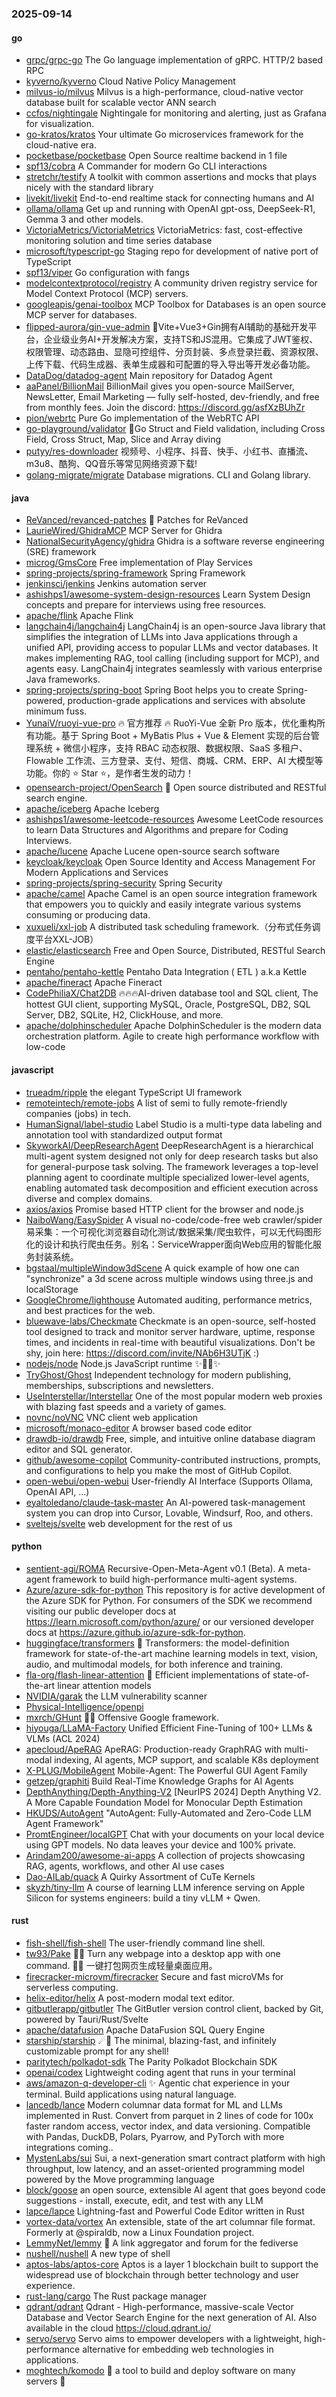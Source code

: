 ### 2025-09-14

#### go
* [grpc/grpc-go](https://github.com/grpc/grpc-go) The Go language implementation of gRPC. HTTP/2 based RPC
* [kyverno/kyverno](https://github.com/kyverno/kyverno) Cloud Native Policy Management
* [milvus-io/milvus](https://github.com/milvus-io/milvus) Milvus is a high-performance, cloud-native vector database built for scalable vector ANN search
* [ccfos/nightingale](https://github.com/ccfos/nightingale) Nightingale for monitoring and alerting, just as Grafana for visualization.
* [go-kratos/kratos](https://github.com/go-kratos/kratos) Your ultimate Go microservices framework for the cloud-native era.
* [pocketbase/pocketbase](https://github.com/pocketbase/pocketbase) Open Source realtime backend in 1 file
* [spf13/cobra](https://github.com/spf13/cobra) A Commander for modern Go CLI interactions
* [stretchr/testify](https://github.com/stretchr/testify) A toolkit with common assertions and mocks that plays nicely with the standard library
* [livekit/livekit](https://github.com/livekit/livekit) End-to-end realtime stack for connecting humans and AI
* [ollama/ollama](https://github.com/ollama/ollama) Get up and running with OpenAI gpt-oss, DeepSeek-R1, Gemma 3 and other models.
* [VictoriaMetrics/VictoriaMetrics](https://github.com/VictoriaMetrics/VictoriaMetrics) VictoriaMetrics: fast, cost-effective monitoring solution and time series database
* [microsoft/typescript-go](https://github.com/microsoft/typescript-go) Staging repo for development of native port of TypeScript
* [spf13/viper](https://github.com/spf13/viper) Go configuration with fangs
* [modelcontextprotocol/registry](https://github.com/modelcontextprotocol/registry) A community driven registry service for Model Context Protocol (MCP) servers.
* [googleapis/genai-toolbox](https://github.com/googleapis/genai-toolbox) MCP Toolbox for Databases is an open source MCP server for databases.
* [flipped-aurora/gin-vue-admin](https://github.com/flipped-aurora/gin-vue-admin) 🚀Vite+Vue3+Gin拥有AI辅助的基础开发平台，企业级业务AI+开发解决方案，支持TS和JS混用。它集成了JWT鉴权、权限管理、动态路由、显隐可控组件、分页封装、多点登录拦截、资源权限、上传下载、代码生成器、表单生成器和可配置的导入导出等开发必备功能。
* [DataDog/datadog-agent](https://github.com/DataDog/datadog-agent) Main repository for Datadog Agent
* [aaPanel/BillionMail](https://github.com/aaPanel/BillionMail) BillionMail gives you open-source MailServer, NewsLetter, Email Marketing — fully self-hosted, dev-friendly, and free from monthly fees. Join the discord: https://discord.gg/asfXzBUhZr
* [pion/webrtc](https://github.com/pion/webrtc) Pure Go implementation of the WebRTC API
* [go-playground/validator](https://github.com/go-playground/validator) 💯Go Struct and Field validation, including Cross Field, Cross Struct, Map, Slice and Array diving
* [putyy/res-downloader](https://github.com/putyy/res-downloader) 视频号、小程序、抖音、快手、小红书、直播流、m3u8、酷狗、QQ音乐等常见网络资源下载!
* [golang-migrate/migrate](https://github.com/golang-migrate/migrate) Database migrations. CLI and Golang library.

#### java
* [ReVanced/revanced-patches](https://github.com/ReVanced/revanced-patches) 🧩 Patches for ReVanced
* [LaurieWired/GhidraMCP](https://github.com/LaurieWired/GhidraMCP) MCP Server for Ghidra
* [NationalSecurityAgency/ghidra](https://github.com/NationalSecurityAgency/ghidra) Ghidra is a software reverse engineering (SRE) framework
* [microg/GmsCore](https://github.com/microg/GmsCore) Free implementation of Play Services
* [spring-projects/spring-framework](https://github.com/spring-projects/spring-framework) Spring Framework
* [jenkinsci/jenkins](https://github.com/jenkinsci/jenkins) Jenkins automation server
* [ashishps1/awesome-system-design-resources](https://github.com/ashishps1/awesome-system-design-resources) Learn System Design concepts and prepare for interviews using free resources.
* [apache/flink](https://github.com/apache/flink) Apache Flink
* [langchain4j/langchain4j](https://github.com/langchain4j/langchain4j) LangChain4j is an open-source Java library that simplifies the integration of LLMs into Java applications through a unified API, providing access to popular LLMs and vector databases. It makes implementing RAG, tool calling (including support for MCP), and agents easy. LangChain4j integrates seamlessly with various enterprise Java frameworks.
* [spring-projects/spring-boot](https://github.com/spring-projects/spring-boot) Spring Boot helps you to create Spring-powered, production-grade applications and services with absolute minimum fuss.
* [YunaiV/ruoyi-vue-pro](https://github.com/YunaiV/ruoyi-vue-pro) 🔥 官方推荐 🔥 RuoYi-Vue 全新 Pro 版本，优化重构所有功能。基于 Spring Boot + MyBatis Plus + Vue & Element 实现的后台管理系统 + 微信小程序，支持 RBAC 动态权限、数据权限、SaaS 多租户、Flowable 工作流、三方登录、支付、短信、商城、CRM、ERP、AI 大模型等功能。你的 ⭐️ Star ⭐️，是作者生发的动力！
* [opensearch-project/OpenSearch](https://github.com/opensearch-project/OpenSearch) 🔎 Open source distributed and RESTful search engine.
* [apache/iceberg](https://github.com/apache/iceberg) Apache Iceberg
* [ashishps1/awesome-leetcode-resources](https://github.com/ashishps1/awesome-leetcode-resources) Awesome LeetCode resources to learn Data Structures and Algorithms and prepare for Coding Interviews.
* [apache/lucene](https://github.com/apache/lucene) Apache Lucene open-source search software
* [keycloak/keycloak](https://github.com/keycloak/keycloak) Open Source Identity and Access Management For Modern Applications and Services
* [spring-projects/spring-security](https://github.com/spring-projects/spring-security) Spring Security
* [apache/camel](https://github.com/apache/camel) Apache Camel is an open source integration framework that empowers you to quickly and easily integrate various systems consuming or producing data.
* [xuxueli/xxl-job](https://github.com/xuxueli/xxl-job) A distributed task scheduling framework.（分布式任务调度平台XXL-JOB）
* [elastic/elasticsearch](https://github.com/elastic/elasticsearch) Free and Open Source, Distributed, RESTful Search Engine
* [pentaho/pentaho-kettle](https://github.com/pentaho/pentaho-kettle) Pentaho Data Integration ( ETL ) a.k.a Kettle
* [apache/fineract](https://github.com/apache/fineract) Apache Fineract
* [CodePhiliaX/Chat2DB](https://github.com/CodePhiliaX/Chat2DB) 🔥🔥🔥AI-driven database tool and SQL client, The hottest GUI client, supporting MySQL, Oracle, PostgreSQL, DB2, SQL Server, DB2, SQLite, H2, ClickHouse, and more.
* [apache/dolphinscheduler](https://github.com/apache/dolphinscheduler) Apache DolphinScheduler is the modern data orchestration platform. Agile to create high performance workflow with low-code

#### javascript
* [trueadm/ripple](https://github.com/trueadm/ripple) the elegant TypeScript UI framework
* [remoteintech/remote-jobs](https://github.com/remoteintech/remote-jobs) A list of semi to fully remote-friendly companies (jobs) in tech.
* [HumanSignal/label-studio](https://github.com/HumanSignal/label-studio) Label Studio is a multi-type data labeling and annotation tool with standardized output format
* [SkyworkAI/DeepResearchAgent](https://github.com/SkyworkAI/DeepResearchAgent) DeepResearchAgent is a hierarchical multi-agent system designed not only for deep research tasks but also for general-purpose task solving. The framework leverages a top-level planning agent to coordinate multiple specialized lower-level agents, enabling automated task decomposition and efficient execution across diverse and complex domains.
* [axios/axios](https://github.com/axios/axios) Promise based HTTP client for the browser and node.js
* [NaiboWang/EasySpider](https://github.com/NaiboWang/EasySpider) A visual no-code/code-free web crawler/spider易采集：一个可视化浏览器自动化测试/数据采集/爬虫软件，可以无代码图形化的设计和执行爬虫任务。别名：ServiceWrapper面向Web应用的智能化服务封装系统。
* [bgstaal/multipleWindow3dScene](https://github.com/bgstaal/multipleWindow3dScene) A quick example of how one can "synchronize" a 3d scene across multiple windows using three.js and localStorage
* [GoogleChrome/lighthouse](https://github.com/GoogleChrome/lighthouse) Automated auditing, performance metrics, and best practices for the web.
* [bluewave-labs/Checkmate](https://github.com/bluewave-labs/Checkmate) Checkmate is an open-source, self-hosted tool designed to track and monitor server hardware, uptime, response times, and incidents in real-time with beautiful visualizations. Don't be shy, join here: https://discord.com/invite/NAb6H3UTjK :)
* [nodejs/node](https://github.com/nodejs/node) Node.js JavaScript runtime ✨🐢🚀✨
* [TryGhost/Ghost](https://github.com/TryGhost/Ghost) Independent technology for modern publishing, memberships, subscriptions and newsletters.
* [UseInterstellar/Interstellar](https://github.com/UseInterstellar/Interstellar) One of the most popular modern web proxies with blazing fast speeds and a variety of games.
* [novnc/noVNC](https://github.com/novnc/noVNC) VNC client web application
* [microsoft/monaco-editor](https://github.com/microsoft/monaco-editor) A browser based code editor
* [drawdb-io/drawdb](https://github.com/drawdb-io/drawdb) Free, simple, and intuitive online database diagram editor and SQL generator.
* [github/awesome-copilot](https://github.com/github/awesome-copilot) Community-contributed instructions, prompts, and configurations to help you make the most of GitHub Copilot.
* [open-webui/open-webui](https://github.com/open-webui/open-webui) User-friendly AI Interface (Supports Ollama, OpenAI API, ...)
* [eyaltoledano/claude-task-master](https://github.com/eyaltoledano/claude-task-master) An AI-powered task-management system you can drop into Cursor, Lovable, Windsurf, Roo, and others.
* [sveltejs/svelte](https://github.com/sveltejs/svelte) web development for the rest of us

#### python
* [sentient-agi/ROMA](https://github.com/sentient-agi/ROMA) Recursive-Open-Meta-Agent v0.1 (Beta). A meta-agent framework to build high-performance multi-agent systems.
* [Azure/azure-sdk-for-python](https://github.com/Azure/azure-sdk-for-python) This repository is for active development of the Azure SDK for Python. For consumers of the SDK we recommend visiting our public developer docs at https://learn.microsoft.com/python/azure/ or our versioned developer docs at https://azure.github.io/azure-sdk-for-python.
* [huggingface/transformers](https://github.com/huggingface/transformers) 🤗 Transformers: the model-definition framework for state-of-the-art machine learning models in text, vision, audio, and multimodal models, for both inference and training.
* [fla-org/flash-linear-attention](https://github.com/fla-org/flash-linear-attention) 🚀 Efficient implementations of state-of-the-art linear attention models
* [NVIDIA/garak](https://github.com/NVIDIA/garak) the LLM vulnerability scanner
* [Physical-Intelligence/openpi](https://github.com/Physical-Intelligence/openpi)
* [mxrch/GHunt](https://github.com/mxrch/GHunt) 🕵️‍♂️ Offensive Google framework.
* [hiyouga/LLaMA-Factory](https://github.com/hiyouga/LLaMA-Factory) Unified Efficient Fine-Tuning of 100+ LLMs & VLMs (ACL 2024)
* [apecloud/ApeRAG](https://github.com/apecloud/ApeRAG) ApeRAG: Production-ready GraphRAG with multi-modal indexing, AI agents, MCP support, and scalable K8s deployment
* [X-PLUG/MobileAgent](https://github.com/X-PLUG/MobileAgent) Mobile-Agent: The Powerful GUI Agent Family
* [getzep/graphiti](https://github.com/getzep/graphiti) Build Real-Time Knowledge Graphs for AI Agents
* [DepthAnything/Depth-Anything-V2](https://github.com/DepthAnything/Depth-Anything-V2) [NeurIPS 2024] Depth Anything V2. A More Capable Foundation Model for Monocular Depth Estimation
* [HKUDS/AutoAgent](https://github.com/HKUDS/AutoAgent) "AutoAgent: Fully-Automated and Zero-Code LLM Agent Framework"
* [PromtEngineer/localGPT](https://github.com/PromtEngineer/localGPT) Chat with your documents on your local device using GPT models. No data leaves your device and 100% private.
* [Arindam200/awesome-ai-apps](https://github.com/Arindam200/awesome-ai-apps) A collection of projects showcasing RAG, agents, workflows, and other AI use cases
* [Dao-AILab/quack](https://github.com/Dao-AILab/quack) A Quirky Assortment of CuTe Kernels
* [skyzh/tiny-llm](https://github.com/skyzh/tiny-llm) A course of learning LLM inference serving on Apple Silicon for systems engineers: build a tiny vLLM + Qwen.

#### rust
* [fish-shell/fish-shell](https://github.com/fish-shell/fish-shell) The user-friendly command line shell.
* [tw93/Pake](https://github.com/tw93/Pake) 🤱🏻 Turn any webpage into a desktop app with one command. 🤱🏻 一键打包网页生成轻量桌面应用。
* [firecracker-microvm/firecracker](https://github.com/firecracker-microvm/firecracker) Secure and fast microVMs for serverless computing.
* [helix-editor/helix](https://github.com/helix-editor/helix) A post-modern modal text editor.
* [gitbutlerapp/gitbutler](https://github.com/gitbutlerapp/gitbutler) The GitButler version control client, backed by Git, powered by Tauri/Rust/Svelte
* [apache/datafusion](https://github.com/apache/datafusion) Apache DataFusion SQL Query Engine
* [starship/starship](https://github.com/starship/starship) ☄🌌️ The minimal, blazing-fast, and infinitely customizable prompt for any shell!
* [paritytech/polkadot-sdk](https://github.com/paritytech/polkadot-sdk) The Parity Polkadot Blockchain SDK
* [openai/codex](https://github.com/openai/codex) Lightweight coding agent that runs in your terminal
* [aws/amazon-q-developer-cli](https://github.com/aws/amazon-q-developer-cli) ✨ Agentic chat experience in your terminal. Build applications using natural language.
* [lancedb/lance](https://github.com/lancedb/lance) Modern columnar data format for ML and LLMs implemented in Rust. Convert from parquet in 2 lines of code for 100x faster random access, vector index, and data versioning. Compatible with Pandas, DuckDB, Polars, Pyarrow, and PyTorch with more integrations coming..
* [MystenLabs/sui](https://github.com/MystenLabs/sui) Sui, a next-generation smart contract platform with high throughput, low latency, and an asset-oriented programming model powered by the Move programming language
* [block/goose](https://github.com/block/goose) an open source, extensible AI agent that goes beyond code suggestions - install, execute, edit, and test with any LLM
* [lapce/lapce](https://github.com/lapce/lapce) Lightning-fast and Powerful Code Editor written in Rust
* [vortex-data/vortex](https://github.com/vortex-data/vortex) An extensible, state of the art columnar file format. Formerly at @spiraldb, now a Linux Foundation project.
* [LemmyNet/lemmy](https://github.com/LemmyNet/lemmy) 🐀 A link aggregator and forum for the fediverse
* [nushell/nushell](https://github.com/nushell/nushell) A new type of shell
* [aptos-labs/aptos-core](https://github.com/aptos-labs/aptos-core) Aptos is a layer 1 blockchain built to support the widespread use of blockchain through better technology and user experience.
* [rust-lang/cargo](https://github.com/rust-lang/cargo) The Rust package manager
* [qdrant/qdrant](https://github.com/qdrant/qdrant) Qdrant - High-performance, massive-scale Vector Database and Vector Search Engine for the next generation of AI. Also available in the cloud https://cloud.qdrant.io/
* [servo/servo](https://github.com/servo/servo) Servo aims to empower developers with a lightweight, high-performance alternative for embedding web technologies in applications.
* [moghtech/komodo](https://github.com/moghtech/komodo) 🦎 a tool to build and deploy software on many servers 🦎
